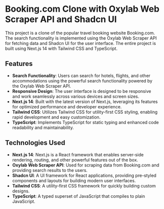 # Booking.com Clone with Oxylab Web Scraper API and Shadcn UI

This project is a clone of the popular travel booking website Booking.com. The search functionality is implemented using the Oxylab Web Scraper API for fetching data and Shadcn UI for the user interface. The entire project is built using Next.js 14 with Tailwind CSS and TypeScript.

## Features

- **Search Functionality**: Users can search for hotels, flights, and other accommodations using the powerful search functionality powered by the Oxylab Web Scraper API.
- **Responsive Design**: The user interface is designed to be responsive and work seamlessly across various devices and screen sizes.
- **Next.js 14**: Built with the latest version of Next.js, leveraging its features for optimized performance and developer experience.
- **Tailwind CSS**: Utilizes Tailwind CSS for utility-first CSS styling, enabling rapid development and easy customization.
- **TypeScript**: Implements TypeScript for static typing and enhanced code readability and maintainability.

## Technologies Used

- **Next.js 14**: Next.js is a React framework that enables server-side rendering, routing, and other powerful features out of the box.
- **Oxylab Web Scraper API**: Used for scraping data from Booking.com and providing search results to the users.
- **Shadcn UI**: A UI framework for React applications, providing pre-styled components and layouts for building modern user interfaces.
- **Tailwind CSS**: A utility-first CSS framework for quickly building custom designs.
- **TypeScript**: A typed superset of JavaScript that compiles to plain JavaScript.
